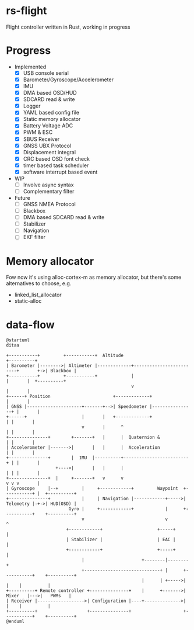 rs-flight
=========

Flight controller written in Rust, working in progress

Progress
========

* Implemented
  - [x] USB console serial
  - [x] Barometer/Gyroscope/Accelerometer
  - [x] IMU
  - [x] DMA based OSD/HUD
  - [x] SDCARD read & write
  - [x] Logger
  - [x] YAML based config file
  - [x] Static memory allocator
  - [x] Battery Voltage ADC
  - [x] PWM & ESC
  - [x] SBUS Receiver
  - [x] GNSS UBX Protocol
  - [x] Displacement integral
  - [x] CRC based OSD font check
  - [x] timer based task scheduler
  - [x] software interrupt based event
* WIP
  - [ ] Involve async syntax
  - [ ] Complementary filter
* Future
  - [ ] GNSS NMEA Protocol
  - [ ] Blackbox
  - [ ] DMA based SDCARD read & write
  - [ ] Stabilizer
  - [ ] Navigation
  - [ ] EKF filter

Memory allocator
================

Fow now it's using alloc-cortex-m as memory allocator,
but there's some alternatives to choose, e.g.

* linked_list_allocator
* static-alloc

data-flow
=========

```plantuml
@startuml
ditaa

+-----------+         +-----------+  Altitude                                        +----------+
| Barometer |-------->| Altimeter |-------------+-------------------------+       +->| Blackbox |
+-----------+         +-----------+             |                         |       |  +----------+
                                                v                         |       |
+------+ Position                        +-------------+                  |       |
| GNSS |---------------------+-------+-->| Speedometer |----------------+ |       |
+------+                     |       |   +-------------+                | |       |
                             v       |      ^                           | |       |
+---------------+        +-------+   |      |  Quaternion &             | |       |
| Accelerometer |------->|       |   |      |  Acceleration             | |       |
+---------------+        |  IMU  |----------+-------------------------+ | |       |
                   +---->|       |   |      |                         | | |       |
+---------------+  |     +-------+   v      v                         v v v       |
| Gyroscope     |--+         |     +------------+         Waypoint  +-----------+ |  +----------+
+---------------+            |     | Navigation |------------+----->| Telemetry |-+->| HUD(OSD) |
                        Gyro |     +------------+            |      +-----------+    +----------+
                             v                               v        ^
                       +------------+                     +-----+     |
                       | Stabilizer |                     | EAC |     |
                       +------------+                     +-----+     |
                             |                      +--------|--------+
                             +-----------------------------+ |      +-----------+    +----------+
                                                    |      | +----->|           |    |          |
+----------+ Remote controller +---------------+    |      +------->|   Mixer   |--->|   PWMs   |
| Receiver |------------------>| Configuration |----+-------------->|           |    |          |
+----------+                   +---------------+                    +-----------+    +----------+
@enduml
```
